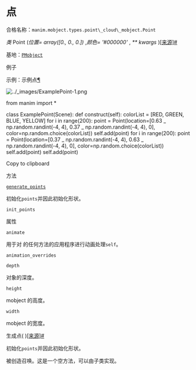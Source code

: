 # 点

合格名称：`manim.mobject.types.point\_cloud\_mobject.Point`

_类_ Point (_位置= array(\[0., 0., 0.\])_ ,_颜色= '#000000'_ , _\*\* kwargs_ )[\[来源\]](../_modules/manim/mobject/types/point_cloud_mobject.html#Point)[#](#manim.mobject.types.point_cloud_mobject.Point "此定义的固定链接")

基地：[`PMobject`](manim.mobject.types.point_cloud_mobject.PMobject.html#manim.mobject.types.point_cloud_mobject.PMobject "manim.mobject.types.point_cloud_mobject.PMobject")

例子

示例：示例点[¶](#examplepoint)

![../_images/ExamplePoint-1.png](../_images/ExamplePoint-1.png)

from manim import \*

class ExamplePoint(Scene):
def construct(self):
colorList = \[RED, GREEN, BLUE, YELLOW\]
for i in range(200):
point = Point(location=\[0.63 _ np.random.randint(-4, 4), 0.37 _ np.random.randint(-4, 4), 0\], color=np.random.choice(colorList))
self.add(point)
for i in range(200):
point = Point(location=\[0.37 _ np.random.randint(-4, 4), 0.63 _ np.random.randint(-4, 4), 0\], color=np.random.choice(colorList))
self.add(point)
self.add(point)

Copy to clipboard

方法

[`generate_points`](#manim.mobject.types.point_cloud_mobject.Point.generate_points "manim.mobject.types.point_cloud_mobject.Point.generate_points")

初始化`points`并因此初始化形状。

`init_points`

属性

`animate`

用于对 的任何方法的应用程序进行动画处理`self`。

`animation_overrides`

`depth`

对象的深度。

`height`

mobject 的高度。

`width`

mobject 的宽度。

生成点( )[\[来源\]](../_modules/manim/mobject/types/point_cloud_mobject.html#Point.generate_points)[#](#manim.mobject.types.point_cloud_mobject.Point.generate_points "此定义的固定链接")

初始化`points`并因此初始化形状。

被创造召唤。这是一个空方法，可以由子类实现。
